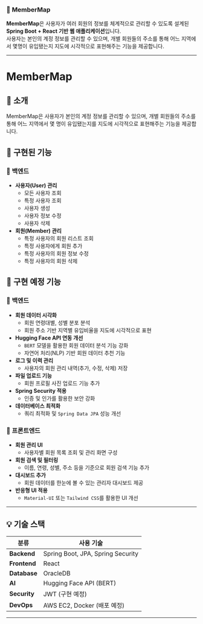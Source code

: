 ### 📌 **MemberMap**
**MemberMap**은 사용자가 여러 회원의 정보를 체계적으로 관리할 수 있도록 설계된 **Spring Boot + React 기반 웹 애플리케이션**입니다.  
사용자는 본인의 계정 정보를 관리할 수 있으며, 개별 회원들의 주소를 통해 어느 지역에서 몇명이 유입됐는지 지도에 시각적으로 표현해주는 기능을 제공합니다.

---

# MemberMap

## 📌 **소개**
MemberMap은 사용자가 본인의 계정 정보를 관리할 수 있으며, 개별 회원들의 주소를 통해 어느 지역에서 몇 명이 유입됐는지를 지도에 시각적으로 표현해주는 기능을 제공합니다.

## 📌 **구현된 기능**

### 🔹 **백엔드**
- **사용자(User) 관리**
  - 모든 사용자 조회
  - 특정 사용자 조회
  - 사용자 생성
  - 사용자 정보 수정
  - 사용자 삭제
- **회원(Member) 관리**
  - 특정 사용자의 회원 리스트 조회
  - 특정 사용자에게 회원 추가
  - 특정 사용자의 회원 정보 수정
  - 특정 사용자의 회원 삭제

## 📌 **구현 예정 기능**

### 🔹 **백엔드**
- **회원 데이터 시각화**
  - 회원 연령대별, 성별 분포 분석
  - 회원 주소 기반 지역별 유입비율을 지도에 시각적으로 표현
- **Hugging Face API 연동 개선**
  - `BERT` 모델을 활용한 회원 데이터 분석 기능 강화
  - 자연어 처리(NLP) 기반 회원 데이터 추천 기능
- **로그 및 이력 관리**
  - 사용자의 회원 관리 내역(추가, 수정, 삭제) 저장
- **파일 업로드 기능**
  - 회원 프로필 사진 업로드 기능 추가
- **Spring Security 적용**
  - 인증 및 인가를 활용한 보안 강화
- **데이터베이스 최적화**
  - 쿼리 최적화 및 `Spring Data JPA` 성능 개선

### 🔹 **프론트엔드**
- **회원 관리 UI**
  - 사용자별 회원 목록 조회 및 관리 화면 구성
- **회원 검색 및 필터링**
  - 이름, 연령, 성별, 주소 등을 기준으로 회원 검색 기능 추가
- **대시보드 추가**
  - 회원 데이터를 한눈에 볼 수 있는 관리자 대시보드 제공
- **반응형 UI 적용**
  - `Material-UI` 또는 `Tailwind CSS`를 활용한 UI 개선


---

## 💡 **기술 스택**
| 분류        | 사용 기술 |
|-------------|-----------|
| **Backend** | Spring Boot, JPA, Spring Security |
| **Frontend** | React |
| **Database** | OracleDB |
| **AI** | Hugging Face API (BERT) |
| **Security** | JWT (구현 예정) |
| **DevOps** | AWS EC2, Docker (배포 예정) |

---


